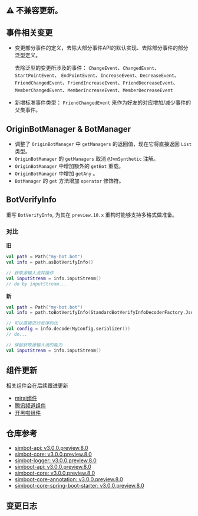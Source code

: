 ## ⚠️ **不兼容**更新。

## 事件相关变更
- 变更部分事件的定义，去除大部分事件API的默认实现、去除部分事件的部分泛型定义。

    去除泛型的变更所涉及的事件：
    `ChangeEvent`、`ChangedEvent`、`StartPointEvent`、
    `EndPointEvent`、`IncreaseEvent`、`DecreaseEvent`、
    `FriendChangedEvent`、`FriendIncreaseEvent`、`FriendDecreaseEvent`、
    `MemberChangedEvent`、`MemberIncreaseEvent`、`MemberDecreaseEvent`

- 新增标准事件类型： `FriendChangedEvent` 来作为好友的对应增加/减少事件的父类事件。

## OriginBotManager & BotManager
- 调整了 `OriginBotManager` 中 `getManagers` 的返回值，现在它将直接返回 `List` 类型。
- `OriginBotManager` 的 `getManagers` 取消 `@JvmSynthetic` 注解。
- `OriginBotManager` 中增加额外的 `getBot` 重载。 
- `OriginBotManager` 中增加 `getAny` 。 
- `BotManager` 的 `get` 方法增加 `operator` 修饰符。

## BotVerifyInfo
重写 `BotVerifyInfo`, 为其在 `preview.10.x` 重构时能够支持多格式做准备。

### 对比

**旧** 
```kotlin
val path = Path("my-bot.bot")
val info = path.asBotVerifyInfo()

// 获取源输入流并操作
val inputStream = info.inputStream()
// do by inputStream...
```

**新**
```kotlin
val path = Path("my-bot.bot")
val info = path.toBotVerifyInfo(StandardBotVerifyInfoDecoderFactory.Json)

// 可以直接进行反序列化
val config = info.decode(MyConfig.serializer())
// do...

// 保留获取源输入流的能力
val inputStream = info.inputStream()
```



## 组件更新
相关组件会在后续跟进更新
- [mirai组件](https://github.com/simple-robot/simbot-component-mirai/releases)
- [腾讯频道组件](https://github.com/simple-robot/simbot-component-tencent-guild/releases)
- [开黑啦组件](https://github.com/simple-robot/simbot-component-kaiheila/releases)

## 仓库参考

- [simbot-api: v3.0.0.preview.8.0](https://repo1.maven.org/maven2/love/forte/simbot/simbot-api/3.0.0.preview.8.0)
- [simbot-core: v3.0.0.preview.8.0](https://repo1.maven.org/maven2/love/forte/simbot/simbot-core/3.0.0.preview.8.0)
- [simbot-logger: v3.0.0.preview.8.0](https://repo1.maven.org/maven2/love/forte/simbot/simbot-logger/3.0.0.preview.8.0)
- [simboot-api: v3.0.0.preview.8.0](https://repo1.maven.org/maven2/love/forte/simbot/boot/simboot-api/3.0.0.preview.8.0)
- [simboot-core: v3.0.0.preview.8.0](https://repo1.maven.org/maven2/love/forte/simbot/boot/simboot-core/3.0.0.preview.8.0)
- [simboot-core-annotation: v3.0.0.preview.8.0](https://repo1.maven.org/maven2/love/forte/simbot/boot/simboot-core-annotation/3.0.0.preview.8.0)
- [simboot-core-spring-boot-starter: v3.0.0.preview.8.0](https://repo1.maven.org/maven2/love/forte/simbot/boot/simboot-core-spring-boot-starter/3.0.0.preview.8.0)

## 变更日志
